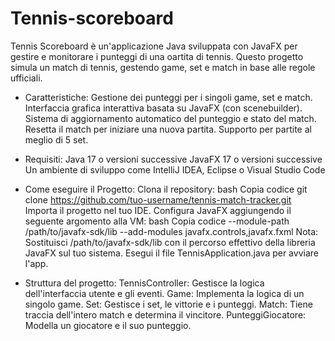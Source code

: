 # Tennis-scoreboard
Tennis Scoreboard è un'applicazione Java sviluppata con JavaFX per gestire e monitorare i punteggi di una oartita di tennis.
Questo progetto simula un match di tennis, gestendo game, set e match in base alle regole ufficiali.

- Caratteristiche:
Gestione dei punteggi per i singoli game, set e match.
Interfaccia grafica interattiva basata su JavaFX (con scenebuilder).
Sistema di aggiornamento automatico del punteggio e stato del match.
Resetta il match per iniziare una nuova partita.
Supporto per partite al meglio di 5 set.

- Requisiti:
Java 17 o versioni successive
JavaFX 17 o versioni successive
Un ambiente di sviluppo come IntelliJ IDEA, Eclipse o Visual Studio Code

- Come eseguire il Progetto:
Clona il repository:
bash
Copia codice
git clone https://github.com/tuo-username/tennis-match-tracker.git
Importa il progetto nel tuo IDE.
Configura JavaFX aggiungendo il seguente argomento alla VM:
bash
Copia codice
--module-path /path/to/javafx-sdk/lib --add-modules javafx.controls,javafx.fxml
Nota: Sostituisci /path/to/javafx-sdk/lib con il percorso effettivo della libreria JavaFX sul tuo sistema.
Esegui il file TennisApplication.java per avviare l'app.

- Struttura del progetto:
TennisController: Gestisce la logica dell'interfaccia utente e gli eventi.
Game: Implementa la logica di un singolo game.
Set: Gestisce i set, le vittorie e i punteggi.
Match: Tiene traccia dell'intero match e determina il vincitore.
PunteggiGiocatore: Modella un giocatore e il suo punteggio.
